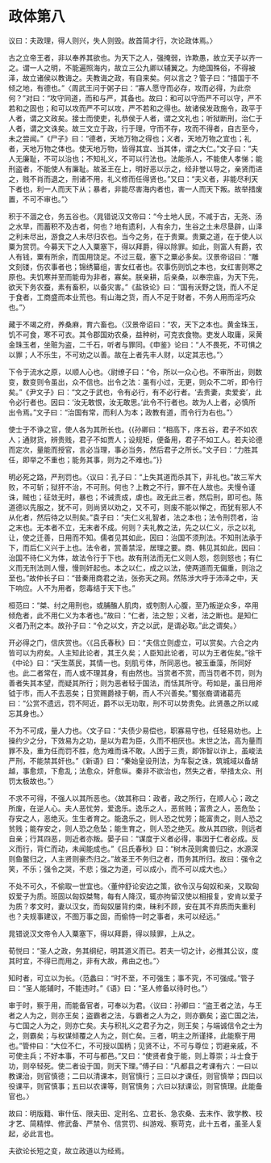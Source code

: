 # 政体第八

议曰：夫政理，得人则兴，失人则毁。故首简才行，次论政体焉。〉

古之立帝王者，非以奉养其欲也。为天下之人，强掩弱，诈欺愚，故立天子以齐一之。谓一人之明，不能遍照海内，故立三公九卿以辅翼之。为绝国殊俗，不得被泽，故立诸侯以教诲之。夫教诲之政，有自来矣。何以言之？管子曰：“措国于不倾之地，有德也。”〈周武王问于粥子曰：“寡人愿守而必存，攻而必得，为此奈何？”对曰：“攻守同道，而和与严，其备也。故曰：和可以守而严不可以守，严不若和之固也；和可以攻而严不可以攻，严不若和之得也。故诸侯发政施令，政平于人者，谓之文政矣。接士而使吏，礼恭侯于人者，谓之文礼也；听狱断刑，治仁于人者，谓之文诛矣。故三文立于政，行于理，守而不存，攻而不得者，自古至今，未之尝闻。”《尸子》曰：“德者，天地万物之得也；义者，天地万物之宜也；礼者，天地万物之体也。使天地万物，皆得其宜、当其体，谓之大仁。”文子曰：“夫人无廉耻，不可以治也；不知礼义，不可以行法也。法能杀人，不能使人孝悌；能刑盗者，不能使人有廉耻。故圣王在上，明好恶以示之，经非誉以导之，亲贤而进之，贱不肖而退之，刑诸不用，礼义修而任得贤也。”又曰：“夫义者，非能尽利天下者也，利一人而天下从；暴者，非能尽害海内者也，害一人而天下叛。故举措废置，不可不审也。”〉

积于不涸之仓，务五谷也。〈晁错说汉文帝曰：“今土地人民，不减于古，无尧、汤之水旱，而蓄积不及古者，何也？地有遗利，人有余力，生谷之土未尽垦辟，山泽之利未尽出，游食之人未尽归农也。当今之务，在于贵粟。贵粟之道，在于使人以粟为赏罚。今募天下之人入粟塞下，得以拜爵，得以除罪。如此，则富人有爵，农人有钱，粟有所余，而国用饶足。不过三载，塞下之粟必多矣。汉景帝诏曰：“雕文刻镂，伤农事者也；锦绣纂组，害女红者也。农事伤则饥之本也，女红害则寒之原也。夫饥寒并至而能毋为非者，寡矣。朕亲耕，后亲桑，以奉宗庙，为天下先，欲天下务农蚕，素有畜积，以备灾害。”《盐铁论》曰：“国有沃野之饶，而人不足于食者，工商盛而本业荒也。有山海之货，而人不足于财者，不务人用而淫巧众也。”〉

藏于不竭之府，养桑麻，育六畜也。〈汉景帝诏曰：“农，天下之本也。黄金珠玉，饥不可食，寒不可衣。其令郡国劝农桑，益种树，可克衣食物。吏发人取庸，采黄金珠玉者，坐赃为盗，二千石，听者与罪同。《申鉴》论曰：“人不畏死，不可惧之以罪；人不乐生，不可劝之以善。故在上者先丰人财，以定其志也。”〉

下令于流水之原，以顺人心也。〈尉缭子曰：“令，所以一众心也。不审所出，则数变，数变则令虽出，众不信也。出令之法：虽有小过，无更，则众不二听，即令行矣。”《尹文子》曰：“文之于武也，令有必行，有不必行者。‘去贵妻，卖爱妾’，此令必行者也。因曰：‘汝无敢恨，汝无敢思。’此令不行者也。故为人上者，必慎所出令焉。”文子曰：“治国有常，而利人为本；政教有道，而令行为右也。”〉

使士于不诤之官，使人各为其所长也。{{孙卿曰：“相高下，序五谷，君子不如农人；通财货，辨贵贱，君子不如贾人；设规矩，便备用，君子不如工人。若夫论德而定次，量能而授官，言必当理，事必当务，然后君子之所长。”文子曰：“力胜其任，即举之不重也；能务其事，则为之不难也。”}}

明必死之路，严刑罚也。〈议曰：孔子曰：“上失其道而杀其下，非礼也。”故三军大败，不可斩；狱犴不治，不可刑。何也？上教之不行，罪不在人故也。夫慢令谨诛，贼也；征敛无时，暴也；不诫责成，虐也。政无此三者，然后刑，即可也。陈道德以先服之，犹不可，则尚贤以劝之，又不可，则废不能以惮之，而犹有邪人不从化者，然后待之以刑矣。”袁子曰：“夫仁义礼智者，法之本也；法令刑罚者，治之末也。无本者不立，无末者不成。何则？夫礼教之法，先之以仁义，示之以礼让，使之迁善，日用而不知。儒者见其如此，因曰：治国不须刑法。不知刑法承于下，而后仁义兴于上也。法令者，赏善禁淫，居理之要。商、韩见其如此，因曰：治国不待仁义为体，故法令行于下也。故有刑法而无仁义则人怨，怨则怒也；有仁义而无刑法则人慢，慢则奸起也。本之以仁，成之以法，使两道而无偏重，则治之至也。”故仲长子曰：“昔秦用商君之法，张弥天之网。然陈涉大呼于沛泽之中，天下响应。人不为用者，怨毒结于天下也。”

桓范曰：“桀、纣之用刑也，或脯醢人肌肉，或刳割人心腹，至乃叛逆众多，卒用倾危者，此不用仁义为本者也。”故曰：“仁者，法之恕；义者，法之断也。是知仁义者乃刑之本。故孙子曰：“令之以文，齐之以武，是谓必取。”此之谓矣。〉

开必得之门，信庆赏也。〈《吕氏春秋》曰：“夫信立则虚立，可以赏矣。六合之内皆可以为府矣。人主知此论者，其王久矣；人臣知此论者，可以为王者佐矣。”徐干《中论》曰：“天生蒸民，其情一也。刻肌亏体，所同恶也。被玉垂藻，所同好也。此二者常在，而人或不理其身，有由然也。当赏者不赏，而当罚者不罚，则为善者失其本望，而疑其所行；则为恶者轻于国法，而恬其所守。苟如是，虽日用斧钺于市，而人不去恶矣；日赏赐爵禄于朝，而人不兴善矣。”蜀张裔谓诸葛亮曰：“公赏不遗远，罚不阿近，爵不以无功取，刑不可以势贵免。此贤愚之所以咸忘其身也。〉

不为不可成，量人力也。〈文子曰：“夫债少易偿也，职寡易守也，任轻易劝也。上操约少之分，下效易为之功，是以为君为臣，久而不相厌也。末世之法，高为量而罪不及，重为任而罚不胜，危为难而诛不敢。人困于三责，即饰智以诈上，虽峻法严刑，不能禁其奸也。”《新语》曰：“秦始皇设刑法，为车裂之诛，筑城域以备胡越，事愈烦，下愈乱；法愈众，奸愈纵。秦非不欲治也，然失之者，举措太众、刑罚太极故也。”〉

不求不可得，不强人以其所恶也。〈故其称曰：政者，政之所行，在顺人心；政之所废，在逆人心。夫人恶忧劳，爱逸乐。逸乐之人，恶贫贱；富贵之人，恶危坠；存安之人，恶绝灭。生生者育之。能逸乐之，则人恐之忧劳；能富贵之，则人恐之贫贱；能存安之，则人恐之危坠；能生育之，则人恐之绝灭。故从其四欲，则远者自亲；行其四恶，则近者亦叛。晏子曰：“谋度于义者必得，事因于仁者必成。反义而行，背仁而动，未闻能成也。”《吕氏春秋》曰：“树木茂则禽兽归之，水源深则鱼鳖归之，人主贤则豪杰归之。”故圣王不务归之者，而务其所归。故曰：强令之笑，不乐；强令之哭，不悲；强之为道，可以成小，而不可以成大也。〉

不处不可久，不偷取一世宜也。〈董仲舒论安边之策，欲令汉与匈奴和亲，又取匈奴爱子为质。班固以匈奴桀骜，每有人降汉，辄亦拘留汉使以相报复，安肯以爱子为质？孝文时，妻以汉女，而匈奴屡背约束，昧利不顾，安在其不弃质而失重利也？夫规事建议，不图万事之固，而偷恃一时之事者，未可以经远。”

晁错说汉文帝令人入粟塞下，得以拜爵，得以赎罪，上从之。

荀悦曰：“圣人之政，务其纲纪，明其道义而已。若夫一切之计，必推其公议，度其时宜，不得已而用之，非有大故，弗由之也。”〉

知时者，可立以为长。〈范蠡曰：“时不至，不可强生；事不究，不可强成。”管子曰：“圣人能辅时，不能违时。”《语》曰：“圣人修备以待时也。”〉

审于时，察于用，而能备官者，可奉以为君。〈议曰：孙卿曰：“盗王者之法，与王者之人为之，则亦王矣；盗霸者之法，与霸者之人为之，则亦霸矣；盗亡国之法，与亡国之人为之，则亦亡矣。夫与积礼义之君子为之，则王矣；与端诚信令之士为之，则霸矣；与权谋倾覆之人为之，则亡矣。三者，明主之所谨择，此能察于用也。”管仲曰：“大位不仁，不可授以国柄；见贤不让，不可与尊位；罚避亲戚，不可使主兵；不好本事，不可与都邑。”又曰：“使贤者食于能，则上尊崇；斗士食于功，则卒轻死。使二者设于国，则天下理。”傅子曰：“凡都县之考课有六：一曰以教课治，则官慎德；二曰以清课本，则官慎行；三曰以才课任，则官慎举；四曰以役课平，则官慎事；五曰以农课等，则官慎务；六曰以狱课讼，则官慎理。此能备官也。〉

故曰：明版籍、审什伍、限夫田、定刑名、立君长、急农桑、去末作、敦学教、校才艺、简精悍、修武备、严禁令、信赏罚、纠游戏、察苛克，此十五者，虽圣人复起，必此言也。

夫欲论长短之变，故立政道以为经焉。



